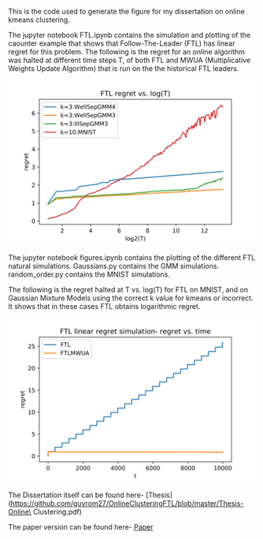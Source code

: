 This is the code used to generate the figure for my dissertation on online kmeans clustering.
 
The jupyter notebook FTL.ipynb contains the simulation and plotting of the caounter example that shows that Follow-The-Leader (FTL) has linear regret for this problem. The following is the regret for an online algorithm was halted at different time steps T, of both FTL and MWUA (Multiplicative Weights Update Algorithm) that is run on the the historical FTL leaders.

![linear regret](https://github.com/guyrom27/OnlineClusteringFTL/blob/master/figures/FTL_vs_sim_and_MNIST.png)

The jupyter notebook figures.ipynb contains the plotting of the different FTL natural simulations. Gaussians.py contains the GMM simulations. random_order.py contains the MNIST simulations.

The following is the regret halted at T vs. log(T) for FTL on MNIST, and on Gaussian Mixture Models using the correct k value for kmeans or incorrect. It shows that in these cases FTL obtains logarithmic regret.

![logarithmic regret](https://github.com/guyrom27/OnlineClusteringFTL/blob/master/figures/ftl_counterexample.png)

The Dissertation itself can be found here- [Thesis](https://github.com/guyrom27/OnlineClusteringFTL/blob/master/Thesis-Online\ Clustering.pdf)

The paper version can be found here- [Paper](https://github.com/guyrom27/OnlineClusteringFTL/blob/master/paper-online_clustering.pdf)

